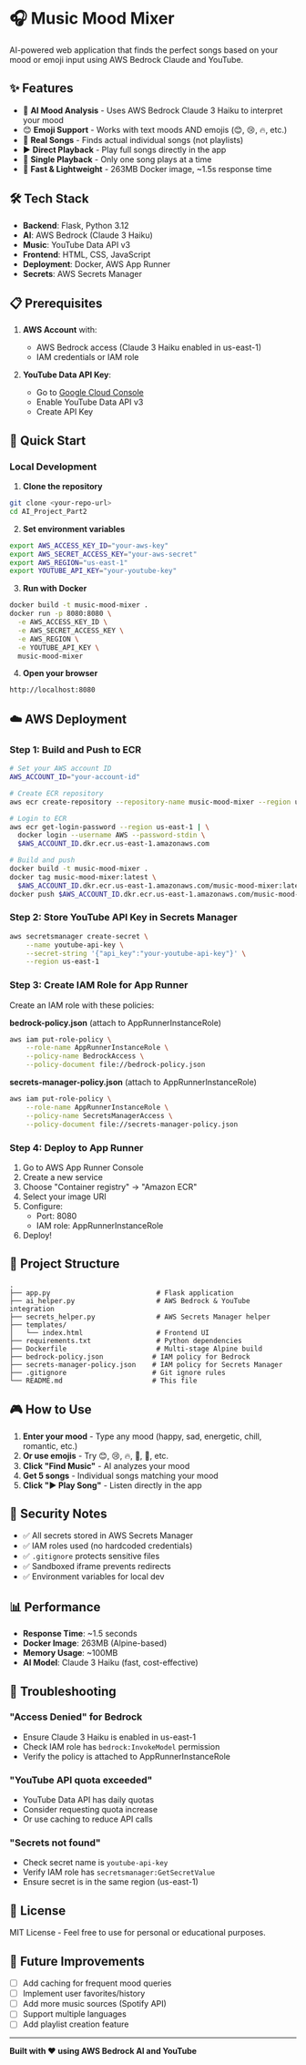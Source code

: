# 🎧 Music Mood Mixer

AI-powered web application that finds the perfect songs based on your mood or emoji input using AWS Bedrock Claude and YouTube.

## ✨ Features

- 🤖 **AI Mood Analysis** - Uses AWS Bedrock Claude 3 Haiku to interpret your mood
- 😊 **Emoji Support** - Works with text moods AND emojis (😊, 😢, 🔥, etc.)
- 🎵 **Real Songs** - Finds actual individual songs (not playlists)
- ▶️ **Direct Playback** - Play full songs directly in the app
- 🎯 **Single Playback** - Only one song plays at a time
- 🚀 **Fast & Lightweight** - 263MB Docker image, ~1.5s response time

## 🛠️ Tech Stack

- **Backend**: Flask, Python 3.12
- **AI**: AWS Bedrock (Claude 3 Haiku)
- **Music**: YouTube Data API v3
- **Frontend**: HTML, CSS, JavaScript
- **Deployment**: Docker, AWS App Runner
- **Secrets**: AWS Secrets Manager

## 📋 Prerequisites

1. **AWS Account** with:
   - AWS Bedrock access (Claude 3 Haiku enabled in us-east-1)
   - IAM credentials or IAM role

2. **YouTube Data API Key**:
   - Go to [Google Cloud Console](https://console.cloud.google.com)
   - Enable YouTube Data API v3
   - Create API Key

## 🚀 Quick Start

### Local Development

1. **Clone the repository**
```bash
git clone <your-repo-url>
cd AI_Project_Part2
```

2. **Set environment variables**
```bash
export AWS_ACCESS_KEY_ID="your-aws-key"
export AWS_SECRET_ACCESS_KEY="your-aws-secret"
export AWS_REGION="us-east-1"
export YOUTUBE_API_KEY="your-youtube-key"
```

3. **Run with Docker**
```bash
docker build -t music-mood-mixer .
docker run -p 8080:8080 \
  -e AWS_ACCESS_KEY_ID \
  -e AWS_SECRET_ACCESS_KEY \
  -e AWS_REGION \
  -e YOUTUBE_API_KEY \
  music-mood-mixer
```

4. **Open your browser**
```
http://localhost:8080
```

## ☁️ AWS Deployment

### Step 1: Build and Push to ECR

```bash
# Set your AWS account ID
AWS_ACCOUNT_ID="your-account-id"

# Create ECR repository
aws ecr create-repository --repository-name music-mood-mixer --region us-east-1

# Login to ECR
aws ecr get-login-password --region us-east-1 | \
  docker login --username AWS --password-stdin \
  $AWS_ACCOUNT_ID.dkr.ecr.us-east-1.amazonaws.com

# Build and push
docker build -t music-mood-mixer .
docker tag music-mood-mixer:latest \
  $AWS_ACCOUNT_ID.dkr.ecr.us-east-1.amazonaws.com/music-mood-mixer:latest
docker push $AWS_ACCOUNT_ID.dkr.ecr.us-east-1.amazonaws.com/music-mood-mixer:latest
```

### Step 2: Store YouTube API Key in Secrets Manager

```bash
aws secretsmanager create-secret \
    --name youtube-api-key \
    --secret-string '{"api_key":"your-youtube-api-key"}' \
    --region us-east-1
```

### Step 3: Create IAM Role for App Runner

Create an IAM role with these policies:

**bedrock-policy.json** (attach to AppRunnerInstanceRole)
```bash
aws iam put-role-policy \
    --role-name AppRunnerInstanceRole \
    --policy-name BedrockAccess \
    --policy-document file://bedrock-policy.json
```

**secrets-manager-policy.json** (attach to AppRunnerInstanceRole)
```bash
aws iam put-role-policy \
    --role-name AppRunnerInstanceRole \
    --policy-name SecretsManagerAccess \
    --policy-document file://secrets-manager-policy.json
```

### Step 4: Deploy to App Runner

1. Go to AWS App Runner Console
2. Create a new service
3. Choose "Container registry" → "Amazon ECR"
4. Select your image URI
5. Configure:
   - Port: 8080
   - IAM role: AppRunnerInstanceRole
6. Deploy!

## 📁 Project Structure

```
.
├── app.py                          # Flask application
├── ai_helper.py                    # AWS Bedrock & YouTube integration
├── secrets_helper.py               # AWS Secrets Manager helper
├── templates/
│   └── index.html                  # Frontend UI
├── requirements.txt                # Python dependencies
├── Dockerfile                      # Multi-stage Alpine build
├── bedrock-policy.json            # IAM policy for Bedrock
├── secrets-manager-policy.json    # IAM policy for Secrets Manager
├── .gitignore                     # Git ignore rules
└── README.md                      # This file
```

## 🎮 How to Use

1. **Enter your mood** - Type any mood (happy, sad, energetic, chill, romantic, etc.)
2. **Or use emojis** - Try 😊, 😢, 🔥, 💪, 🌙, etc.
3. **Click "Find Music"** - AI analyzes your mood
4. **Get 5 songs** - Individual songs matching your mood
5. **Click "▶ Play Song"** - Listen directly in the app

## 🔐 Security Notes

- ✅ All secrets stored in AWS Secrets Manager
- ✅ IAM roles used (no hardcoded credentials)
- ✅ `.gitignore` protects sensitive files
- ✅ Sandboxed iframe prevents redirects
- ✅ Environment variables for local dev

## 📊 Performance

- **Response Time**: ~1.5 seconds
- **Docker Image**: 263MB (Alpine-based)
- **Memory Usage**: ~100MB
- **AI Model**: Claude 3 Haiku (fast, cost-effective)

## 🐛 Troubleshooting

### "Access Denied" for Bedrock
- Ensure Claude 3 Haiku is enabled in us-east-1
- Check IAM role has `bedrock:InvokeModel` permission
- Verify the policy is attached to AppRunnerInstanceRole

### "YouTube API quota exceeded"
- YouTube Data API has daily quotas
- Consider requesting quota increase
- Or use caching to reduce API calls

### "Secrets not found"
- Check secret name is `youtube-api-key`
- Verify IAM role has `secretsmanager:GetSecretValue`
- Ensure secret is in the same region (us-east-1)

## 📝 License

MIT License - Feel free to use for personal or educational purposes.

## 🎯 Future Improvements

- [ ] Add caching for frequent mood queries
- [ ] Implement user favorites/history
- [ ] Add more music sources (Spotify API)
- [ ] Support multiple languages
- [ ] Add playlist creation feature

---

**Built with ❤️ using AWS Bedrock AI and YouTube**
